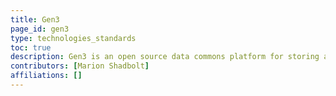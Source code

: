 ```yaml
---
title: Gen3
page_id: gen3
type: technologies_standards
toc: true
description: Gen3 is an open source data commons platform for storing and sharing omics data.
contributors: [Marion Shadbolt]
affiliations: []
---
```


